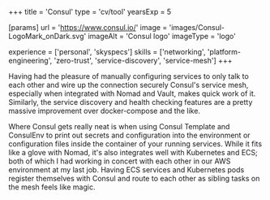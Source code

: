 +++
title = 'Consul'
type = 'cv/tool'
yearsExp = 5

[params]
  url = 'https://www.consul.io/'
  image = 'images/Consul-LogoMark_onDark.svg'
  imageAlt = 'Consul logo'
  imageType = 'logo'

experience = ['personal', 'skyspecs']
skills = ['networking', 'platform-engineering', 'zero-trust', 'service-discovery', 'service-mesh']
+++

Having had the pleasure of manually configuring services to only talk to each other and wire up the connection securely Consul's service mesh, especially when integrated with Nomad and Vault, makes quick work of it. Similarly, the service discovery and health checking features are a pretty massive improvement over docker-compose and the like.

Where Consul gets really neat is when using Consul Template and ConsulEnv to print out secrets and configuration into the environment or configuration files inside the container of your running services. While it fits like a glove with Nomad, it's also integrates well with Kubernetes and ECS; both of which I had working in concert with each other in our AWS environment at my last job. Having ECS services and Kubernetes pods register themselves with Consul and route to each other as sibling tasks on the mesh feels like magic.
